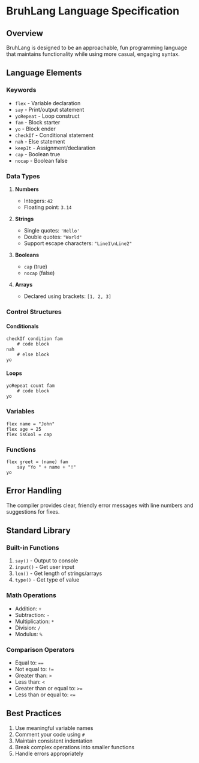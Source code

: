 # BruhLang Language Specification

## Overview

BruhLang is designed to be an approachable, fun programming language that maintains functionality while using more casual, engaging syntax.

## Language Elements

### Keywords

- `flex` - Variable declaration
- `say` - Print/output statement
- `yoRepeat` - Loop construct
- `fam` - Block starter
- `yo` - Block ender
- `checkIf` - Conditional statement
- `nah` - Else statement
- `keepIt` - Assignment/declaration
- `cap` - Boolean true
- `nocap` - Boolean false

### Data Types

1. **Numbers**
   - Integers: `42`
   - Floating point: `3.14`

2. **Strings**
   - Single quotes: `'Hello'`
   - Double quotes: `"World"`
   - Support escape characters: `"Line1\nLine2"`

3. **Booleans**
   - `cap` (true)
   - `nocap` (false)

4. **Arrays**
   - Declared using brackets: `[1, 2, 3]`

### Control Structures

#### Conditionals
```bruhlang
checkIf condition fam
    # code block
nah
    # else block
yo
```

#### Loops
```bruhlang
yoRepeat count fam
    # code block
yo
```

### Variables

```bruhlang
flex name = "John"
flex age = 25
flex isCool = cap
```

### Functions

```bruhlang
flex greet = (name) fam
    say "Yo " + name + "!"
yo
```

## Error Handling

The compiler provides clear, friendly error messages with line numbers and suggestions for fixes.

## Standard Library

### Built-in Functions

1. `say()` - Output to console
2. `input()` - Get user input
3. `len()` - Get length of strings/arrays
4. `type()` - Get type of value

### Math Operations

- Addition: `+`
- Subtraction: `-`
- Multiplication: `*`
- Division: `/`
- Modulus: `%`

### Comparison Operators

- Equal to: `==`
- Not equal to: `!=`
- Greater than: `>`
- Less than: `<`
- Greater than or equal to: `>=`
- Less than or equal to: `<=`

## Best Practices

1. Use meaningful variable names
2. Comment your code using `#`
3. Maintain consistent indentation
4. Break complex operations into smaller functions
5. Handle errors appropriately
